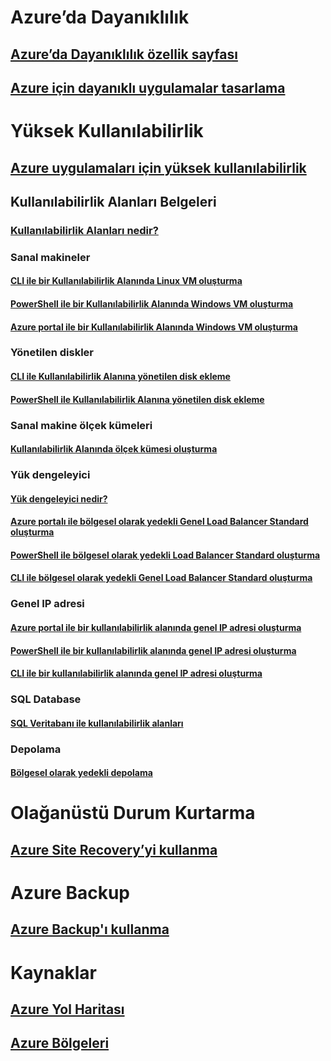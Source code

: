 
# Azure’da Dayanıklılık
## [Azure’da Dayanıklılık özellik sayfası](http://azure.microsoft.com/features/resiliency)
## [Azure için dayanıklı uygulamalar tasarlama](https://docs.microsoft.com/azure/architecture/resiliency/)

# Yüksek Kullanılabilirlik

## [Azure uygulamaları için yüksek kullanılabilirlik](https://docs.microsoft.com/azure/architecture/resiliency/high-availability-azure-applications)

## Kullanılabilirlik Alanları Belgeleri
### [Kullanılabilirlik Alanları nedir?](az-overview.md)

### Sanal makineler
#### [CLI ile bir Kullanılabilirlik Alanında Linux VM oluşturma](../virtual-machines/linux/create-cli-availability-zone.md)
#### [PowerShell ile bir Kullanılabilirlik Alanında Windows VM oluşturma](../virtual-machines/windows/create-powershell-availability-zone.md)
#### [Azure portal ile bir Kullanılabilirlik Alanında Windows VM oluşturma](../virtual-machines/windows/create-portal-availability-zone.md)

### Yönetilen diskler
#### [CLI ile Kullanılabilirlik Alanına yönetilen disk ekleme](../virtual-machines/linux/add-disk.md#use-managed-disks)
#### [PowerShell ile Kullanılabilirlik Alanına yönetilen disk ekleme](../virtual-machines/windows/attach-disk-ps.md#add-an-empty-data-disk-to-a-virtual-machine)

### Sanal makine ölçek kümeleri
#### [Kullanılabilirlik Alanında ölçek kümesi oluşturma](../virtual-machine-scale-sets/virtual-machine-scale-sets-use-availability-zones.md)

### Yük dengeleyici
#### [Yük dengeleyici nedir?](../load-balancer/load-balancer-standard-overview.md)
#### [Azure portalı ile bölgesel olarak yedekli Genel Load Balancer Standard oluşturma](../load-balancer/load-balancer-get-started-internet-az-portal.md)
#### [PowerShell ile bölgesel olarak yedekli Load Balancer Standard oluşturma](../load-balancer/load-balancer-get-started-internet-az-powershell.md)
#### [CLI ile bölgesel olarak yedekli Genel Load Balancer Standard oluşturma](../load-balancer/load-balancer-get-started-internet-az-cli.md)

### Genel IP adresi
#### [Azure portal ile bir kullanılabilirlik alanında genel IP adresi oluşturma](../virtual-network/create-public-ip-availability-zone-portal.md)
#### [PowerShell ile bir kullanılabilirlik alanında genel IP adresi oluşturma](../virtual-network/create-public-ip-availability-zone-powershell.md)
#### [CLI ile bir kullanılabilirlik alanında genel IP adresi oluşturma](../virtual-network/create-public-ip-availability-zone-cli.md)

### SQL Database
#### [SQL Veritabanı ile kullanılabilirlik alanları](../sql-database/sql-database-high-availability.md#availability-zones)

### Depolama
#### [Bölgesel olarak yedekli depolama](../storage/common/storage-redundancy.md#zone-redundant-storage)

# Olağanüstü Durum Kurtarma
## [Azure Site Recovery’yi kullanma](https://docs.microsoft.com/azure/site-recovery/)

# Azure Backup
## [Azure Backup'ı kullanma](https://docs.microsoft.com/azure/backup/)

# Kaynaklar
## [Azure Yol Haritası](https://azure.microsoft.com/roadmap/)
## [Azure Bölgeleri](https://azure.microsoft.com/regions/)
